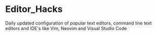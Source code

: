 # Editor_Hacks
Daily updated configuration of popular text editors, command line text editors and IDE's like Vim, Neovim and Visual Studio Code

